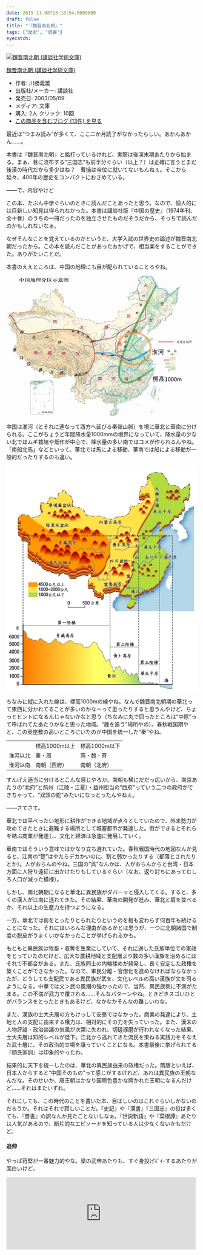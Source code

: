```yaml
---
date: 2015-11-08T13:18:54.0000000
draft: false
title: "『魏晋南北朝』"
tags: ["歴史", "読書"]
eyecatch: 
---
```

<p><div class="hatena-asin-detail"><a href="http://www.amazon.co.jp/exec/obidos/ASIN/4061595954/bestylesnet-22/"><img src="https://images-fe.ssl-images-amazon.com/images/I/51HDA2ZKWDL._SL160_.jpg" class="hatena-asin-detail-image" alt="魏晋南北朝 (講談社学術文庫)" title="魏晋南北朝 (講談社学術文庫)"></a><div class="hatena-asin-detail-info"><p class="hatena-asin-detail-title"><a href="http://www.amazon.co.jp/exec/obidos/ASIN/4061595954/bestylesnet-22/">魏晋南北朝 (講談社学術文庫)</a></p><ul><li><span class="hatena-asin-detail-label">作者:</span> 川勝義雄</li><li><span class="hatena-asin-detail-label">出版社/メーカー:</span> 講談社</li><li><span class="hatena-asin-detail-label">発売日:</span> 2003/05/09</li><li><span class="hatena-asin-detail-label">メディア:</span> 文庫</li><li><span class="hatena-asin-detail-label">購入</span>: 2人 <span class="hatena-asin-detail-label">クリック</span>: 10回</li><li><a href="http://d.hatena.ne.jp/asin/4061595954/bestylesnet-22" target="_blank">この商品を含むブログ (13件) を見る</a></li></ul></div><div class="hatena-asin-detail-foot"></div></div></p><p>最近は“つまみ読み”が多くて、ここ二か月読了がなかったらしい。あかんあかん……。</p><p>本書は『魏晋南北朝』と銘打っているけれど、実際は後漢末期あたりから始まる。まぁ、巷に流布する“三国志”も前半分ぐらい（以上？）は正確に言うとまだ後漢の時代だから多少はね？　曹操は帝位に就いてないもんねぇ。そこから延々、400年の歴史をコンパクトにおさめている。</p><p>――で、内容やけど</p><p>この本、たぶん中学ぐらいのときに読んだことあったと思う。なので、個人的には目新しい知見は得られなかった。本書は講談社版『中国の歴史』（1974年刊、全十巻）のうちの一冊だったのを独立させたものだそうだから、そっちで読んだのかもしれないなぁ。</p><p>なぜそんなことを覚えているのかというと、大学入試の世界史の論述が魏晋南北朝だったから。この本を読んだことがあったおかげで、相当楽をすることができた。ありがたいことだ。</p><p>本書のええところは、中国の地理にも目が配られていることろやね。</p><p><span itemscope itemtype="http://schema.org/Photograph"><img src="20151108123446.jpg" alt="f:id:daruyanagi:20151108123446j:plain" title="f:id:daruyanagi:20151108123446j:plain" class="hatena-fotolife" itemprop="image"></span></p><p>中国は淮河（とそれに連なって西方へ延びる秦嶺山脈）を境に華北と華南に分けられる。ここがちょうど年間降水量1000mmの境界になっていて、降水量の少ない北ではムギ栽培や畑作が中心で、降水量の多い南ではコメが作られるんやね。「南船北馬」などといって、華北では馬による移動、華南では船による移動が一般的だったりするのも違い。</p><p><span itemscope itemtype="http://schema.org/Photograph"><img src="20151108130207.jpg" alt="f:id:daruyanagi:20151108130207j:plain" title="f:id:daruyanagi:20151108130207j:plain" class="hatena-fotolife" itemprop="image"></span></p><p>ちなみに縦に入れた線は、標高1000mの線やね。なんで魏晋南北朝期の華北って東西に分かれてることが多いのかなーって思ったりすると思うんやけど、ちょっとヒントになるんじゃないかなと思う（ちなみに丸で囲ったところは“中原”って呼ばれてたあたりかなと思った地域。“鹿を追う”場所やの）。春秋戦国期やと、この奥座敷の高いところにいたのが中国を統一した“秦”やね。</p>

<table>
<tr>
<td> </td>
<td>標高1000m以上</td>
<td>標高1000m以下</td>
</tr>
<tr>
<td>淮河以北</td>
<td>秦・周</td>
<td>燕・魏・斉</td>
</tr>
<tr>
<td>淮河以南</td>
<td>南朝（西府）</td>
<td>南朝（北府）</td>
</tr>
</table><p>すんげえ適当に分けるとこんな感じやろか。南朝も横にだだっ広いから、南京あたりの“北府”と荊州（江陵・江夏）・益州担当の“西府”っていう二つの政府ができちゃって、“双頭の蛇”みたいになっとったんやねぇ。</p><p>――さてさて。</p><p>華北では平べったい地形に耕作ができる地域が点々としていたので、外来勢力が攻めてきたときに避難する場所として城塞都市が発達した。街ができるとそれらを結ぶ商業が発達し、文化と経済は急速に発展していく。</p><p>華南ではそういう意味ではかなり立ち遅れていた。春秋戦国時代の地図なんか見ると、江南の“楚”はやたらデカかいのに、割と弱かったりする（都落とされたりとか）。人がおらんのやね。三国の“呉”なんかは、人がおらんからと台湾・日本方面に人狩り遠征に出かけたりもしているぐらい（なお、返り討ちにあってむしろ人口が減った模様）。</p><p>しかし、南北朝期になると華北に異民族がダバーッと侵入してくる。すると、多くの漢人が江南に逃れてきた。その結果、華南の開発が進み、華北と肩を並べるか、それ以上の生産力を持つようになる。</p><p>一方、華北では街をとったりとられたりというのを相も変わらず何百年も続けることになった。それにはいろんな理由があるかとは思うが、一つに北朝諸国で制度の脱皮がうまくいかなかったことが挙げられるかも。</p><p>もともと異民族は牧畜・収奪を生業にしていて、それに適した氏族単位での軍政をとっていたのだけど、広大な農耕地域と支配層より数の多い漢族を治めるにはそれで不都合がある。また、氏族同士の内輪揉めが頻発し、長く安定した政権を築くことができなかった。なので、軍民分離・官僚化を進めなければならなかったが、どうしても支配民である異民族が武を、文化レベルの高い漢族が文を司るようになる。中華では文＞武の風潮の強かったので、当然、異民族側に不満がたまる。この不満が武力で覆される……そんなパターンやね。ときどきスゴいひとがバランスをとったときもあるけど、なかなかそんなの難しいわな。</p><p>また、漢族の士大夫層の方もけっして安泰ではなかった。商業の発達により、土地と人の支配に由来する権力は、相対的にその力を失っていった。また、漢末の人物評論・政治談議の気風が次第に失われ、切磋琢磨が行われなくなった結果、士大夫層は知的レベルが低下。江北から逃れてきた流民を束ねる実践力をそなえた武士層に、その政治的立場を譲っていくことになる。本書最後に挙げられてる『顔氏家訓』は印象的やったわ。</p><p>結果的に天下を統一したのは、華北の異民族由来の政権だった。隋唐といえば、日本人からすると“中国そのもの”って感じがするけれど、あれは異民族の王朝なんだな。そのせいか、唐王朝はかなり国際色豊かな開かれた王朝になるんだけど……それはまたいずれ。</p><p>それにしても、この時代のことを書いた本、目ぼしいのはこれぐらいしかないのだろうか。それはそれで寂しいことだ。『史記』や『漢書』『三国志』の役は多くても、『晋書』の訳なんか見たことないしなぁ。『世説新語』や『菜根譚』あたりは人気があるので、断片的なエピソードを知っている人は少なくないかもだけど。</p>

<div class="section">
<h4>追伸</h4>
<p>やっぱ苻堅が一番魅力的やな。梁の武帝あたりも、すぐ身投げﾎﾟｲｰするあたりが面白いけど。</p><p><iframe src="https://hatenablog-parts.com/embed?url=https%3A%2F%2Fblog.daruyanagi.jp%2Fentry%2F2015%2F03%2F30%2F231106" title="『五胡十六国―中国史上の民族大移動』 - だるろぐ" class="embed-card embed-blogcard" scrolling="no" frameborder="0" style="display: block; width: 100%; height: 190px; max-width: 500px; margin: 10px 0px;"></iframe></p>

</div>